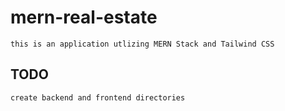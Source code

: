 # mern-real-estate

`this is an application utlizing MERN Stack and Tailwind CSS`

## TODO

`create backend and frontend directories`
